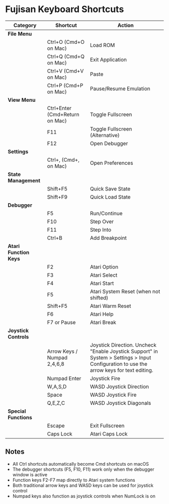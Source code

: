 # Fujisan Keyboard Shortcuts

| Category | Shortcut | Action |
|----------|----------|--------|
| **File Menu** | | |
| | Ctrl+O (Cmd+O on Mac) | Load ROM |
| | Ctrl+Q (Cmd+Q on Mac) | Exit Application |
| | Ctrl+V (Cmd+V on Mac) | Paste |
| | Ctrl+P (Cmd+P on Mac) | Pause/Resume Emulation |
| **View Menu** | | |
| | Ctrl+Enter (Cmd+Return on Mac) | Toggle Fullscreen |
| | F11 | Toggle Fullscreen (Alternative) |
| | F12 | Open Debugger |
| **Settings** | | |
| | Ctrl+, (Cmd+, on Mac) | Open Preferences |
| **State Management** | | |
| | Shift+F5 | Quick Save State |
| | Shift+F9 | Quick Load State |
| **Debugger** | | |
| | F5 | Run/Continue |
| | F10 | Step Over |
| | F11 | Step Into |
| | Ctrl+B | Add Breakpoint |
| **Atari Function Keys** | | |
| | F2 | Atari Option |
| | F3 | Atari Select |
| | F4 | Atari Start |
| | F5 | Atari System Reset (when not shifted) |
| | Shift+F5 | Atari Warm Reset |
| | F6 | Atari Help |
| | F7 or Pause | Atari Break |
| **Joystick Controls** | | |
| | Arrow Keys / Numpad 2,4,6,8 | Joystick Direction. Uncheck "Enable Joystick Support" in System > Settings > Input Configuration to use the arrow keys for text editing. |
| | Numpad Enter | Joystick Fire |
| | W,A,S,D | WASD Joystick Direction |
| | Space | WASD Joystick Fire |
| | Q,E,Z,C | WASD Joystick Diagonals |
| **Special Functions** | | |
| | Escape | Exit Fullscreen |
| | Caps Lock | Atari Caps Lock |

## Notes

- All Ctrl shortcuts automatically become Cmd shortcuts on macOS
- The debugger shortcuts (F5, F10, F11) work only when the debugger window is active
- Function keys F2-F7 map directly to Atari system functions
- Both traditional arrow keys and WASD keys can be used for joystick control
- Numpad keys also function as joystick controls when NumLock is on
